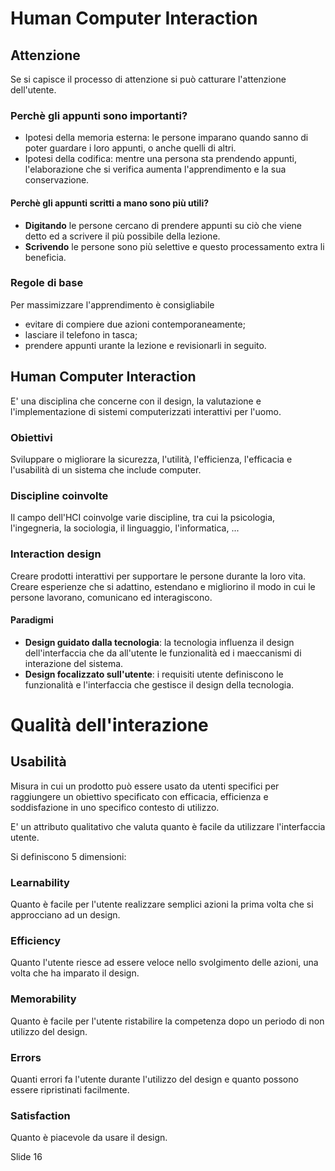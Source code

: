 # Human Computer Interaction

## Attenzione
Se si capisce il processo di attenzione si può catturare l'attenzione dell'utente.

### Perchè gli appunti sono importanti?
- Ipotesi della memoria esterna: le persone imparano quando sanno di poter guardare i loro appunti, o anche quelli di altri.
- Ipotesi della codifica: mentre una persona sta prendendo appunti, l'elaborazione che si verifica aumenta l'apprendimento e la sua conservazione.

#### Perchè gli appunti scritti **a mano** sono più utili?
- **Digitando** le persone cercano di prendere appunti su ciò che viene detto ed a scrivere il più possibile della lezione.
- **Scrivendo** le persone sono più selettive e questo processamento extra li beneficia.
### Regole di base
Per massimizzare l'apprendimento è consigliabile
- evitare di compiere due azioni contemporaneamente;
- lasciare il telefono in tasca;
- prendere appunti urante la lezione e revisionarli in seguito.

## Human Computer Interaction
E' una disciplina che concerne con il design, la valutazione e l'implementazione di sistemi computerizzati interattivi per l'uomo.

### Obiettivi
Sviluppare o migliorare la sicurezza, l'utilità, l'efficienza, l'efficacia e l'usabilità di un sistema che include computer.

### Discipline coinvolte
Il campo dell'HCI coinvolge varie discipline, tra cui la psicologia, l'ingegneria, la sociologia, il linguaggio, l'informatica, ...

### Interaction design
Creare prodotti interattivi per supportare le persone durante la loro vita.  Creare esperienze che si adattino, estendano e migliorino il modo in cui le persone lavorano, comunicano ed interagiscono.

#### Paradigmi
- **Design guidato dalla tecnologia**: la tecnologia influenza il design dell'interfaccia che da all'utente le funzionalità ed i maeccanismi di interazione del sistema.
- **Design focalizzato sull'utente**: i requisiti utente definiscono le funzionalità e l'interfaccia che gestisce il design della tecnologia.


# Qualità dell'interazione

## Usabilità
Misura in cui un prodotto può essere usato da utenti specifici per raggiungere un obiettivo specificato con efficacia, efficienza e soddisfazione in uno specifico contesto di utilizzo.

E' un attributo qualitativo che valuta quanto è facile da utilizzare l'interfaccia utente.

Si definiscono 5 dimensioni:

### Learnability
Quanto è facile per l'utente realizzare semplici azioni la prima volta che si approcciano ad un design.

### Efficiency
Quanto l'utente riesce ad essere veloce nello svolgimento delle azioni, una volta che ha imparato il design.

### Memorability
Quanto è facile per l'utente ristabilire la competenza dopo un periodo di non utilizzo del design.

### Errors
Quanti errori fa l'utente durante l'utilizzo del design e quanto possono essere ripristinati facilmente.

### Satisfaction
Quanto è piacevole da usare il design.

Slide 16